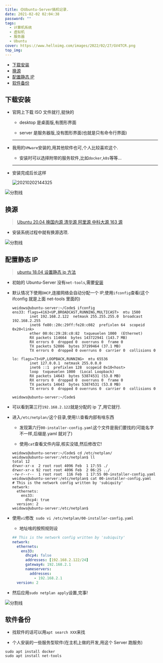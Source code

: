 ```yaml
---
title: 🟡Ubuntu-Server搞机记录.
date: 2021-02-02 02:04:38
password: ""
tags:
  - 计算机系统
  - 虚拟机
  - 服务器
  - Ubuntu
cover: https://www.helloimg.com/images/2022/02/27/GV4TCR.png
top_img:
---
```


<!--
 * @?: *********************************************************************
 * @Author: Weidows
 * @Date: 2021-02-02 02:04:38
 * @LastEditors: Weidows
 * @LastEditTime: 2021-09-02 15:47:06
 * @FilePath: \Blog-private\source\_posts\system\virtual-server.md
 * @Description:
 * @!: *********************************************************************
-->

- [下载安装](#下载安装)
- [换源](#换源)
- [配置静态 IP](#配置静态-ip)
- [软件备份](#软件备份)

## 下载安装

- 官网上下载 ISO 文件就行,挺快的

  - desktop 是桌面版,有图形界面

  - server 是服务器版,没有图形界面(也就是只有命令行界面)

  ***

- 我用的`VMware`安装的,用其他软件也可,个人比较喜欢这个.

  - 安装时可以选择附带的服务软件,比如`docker`,`k8s`等等...

  ***

- 安装完成后长这样

  <img src="https://www.helloimg.com/images/2022/02/27/GV4SqX.png" alt="20210202144325" />

<a>![分割线](https://cdn.jsdelivr.net/gh/Weidows/Images/img/divider.png)</a>

## 换源

> [Ubuntu 20.04 换国内源 清华源 阿里源 中科大源 163 源](https://blog.csdn.net/xiangxianghehe/article/details/105688062)

- 安装系统过程中就有换源选项.

<a>![分割线](https://cdn.jsdelivr.net/gh/Weidows/Images/img/divider.png)</a>

## 配置静态 IP

> [ubuntu 18.04 设置静态 ip 方法](https://www.cnblogs.com/yaohong/p/11593989.html)

- 初始的 Ubuntu-Server 没有`net-tools`,需要[安装](#软件备份)

- 默认情况下使用`DHCP`,连接网络会自动分配一个 IP,使用`ifconfig`查看(这个 ifconfig 就是上面 net-tools 里面的)

  ```
  weidows@ubuntu-server:~/Code$ ifconfig
  ens33: flags=4163<UP,BROADCAST,RUNNING,MULTICAST>  mtu 1500
          inet 192.168.2.122  netmask 255.255.255.0  broadcast 192.168.2.255
          inet6 fe80::20c:29ff:fe28:c082  prefixlen 64  scopeid 0x20<link>
          ether 00:0c:29:28:c0:82  txqueuelen 1000  (Ethernet)
          RX packets 114664  bytes 143722941 (143.7 MB)
          RX errors 0  dropped 0  overruns 0  frame 0
          TX packets 52086  bytes 37199464 (37.1 MB)
          TX errors 0  dropped 0 overruns 0  carrier 0  collisions 0

  lo: flags=73<UP,LOOPBACK,RUNNING>  mtu 65536
          inet 127.0.0.1  netmask 255.0.0.0
          inet6 ::1  prefixlen 128  scopeid 0x10<host>
          loop  txqueuelen 1000  (Local Loopback)
          RX packets 14643  bytes 53874531 (53.8 MB)
          RX errors 0  dropped 0  overruns 0  frame 0
          TX packets 14643  bytes 53874531 (53.8 MB)
          TX errors 0  dropped 0 overruns 0  carrier 0  collisions 0

  weidows@ubuntu-server:~/Code$
  ```

- 可以看到第三行`192.168.2.122`就是分配的 ip 了,用它就行.

- 进入`/etc/netplan/`这个目录,使用`ll`查看内部有啥东西

  - 发现第六行`00-installer-config.yaml`这个文件是我们要找的(可能名字不一样,后缀是.yaml 就对了)

  - 使用`cat`查看文件内容,核实没错,然后修改它!

  ```
  weidows@ubuntu-server:~/Code$ cd /etc/netplan/
  weidows@ubuntu-server:/etc/netplan$ ll
  total 12
  drwxr-xr-x  2 root root 4096 Feb  1 17:55 ./
  drwxr-xr-x 92 root root 4096 Feb  2 06:25 ../
  -rw-r--r--  1 root root  116 Feb  1 17:55 00-installer-config.yaml
  weidows@ubuntu-server:/etc/netplan$ cat 00-installer-config.yaml
  # This is the network config written by 'subiquity'
  network:
    ethernets:
      ens33:
        dhcp4: true
    version: 2
  weidows@ubuntu-server:/etc/netplan$
  ```

- 使用`vi`修改` sudo vi /etc/netplan/00-installer-config.yaml`

  - 地址啥的按照规则设

  ```yaml
  ## This is the network config written by 'subiquity'
  network:
    ethernets:
      ens33:
        dhcp4: false
        addresses: [192.168.2.122/24]
        gateway4: 192.168.2.1
        nameservers:
          addresses:
            - 192.168.2.1
    version: 2
  ```

- 然后应用`sudo netplan apply`设置,完事!

<a>![分割线](https://cdn.jsdelivr.net/gh/Weidows/Images/img/divider.png)</a>

## 软件备份

- 找软件的话可以用`apt search XXX`来找

- 个人安装的一些服务型软件(在主机上做的开发,用这个 Server 跑服务)

```
sudo apt install docker
sudo apt install net-tools
```
